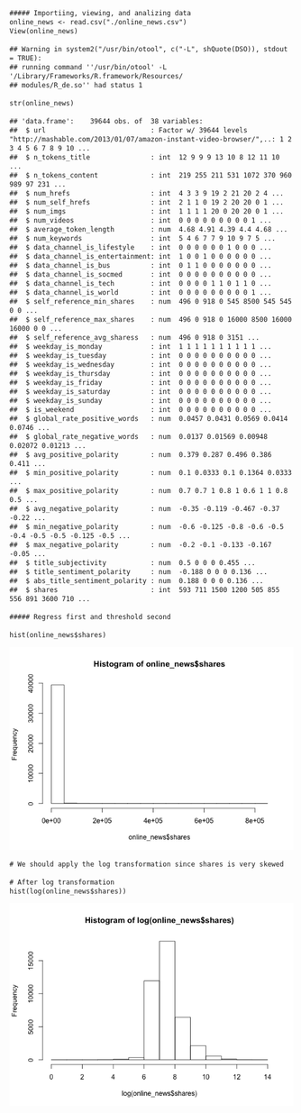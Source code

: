     ##### Importiing, viewing, and analizing data
    online_news <- read.csv("./online_news.csv")
    View(online_news)

    ## Warning in system2("/usr/bin/otool", c("-L", shQuote(DSO)), stdout = TRUE):
    ## running command ''/usr/bin/otool' -L '/Library/Frameworks/R.framework/Resources/
    ## modules/R_de.so'' had status 1

    str(online_news)

    ## 'data.frame':    39644 obs. of  38 variables:
    ##  $ url                          : Factor w/ 39644 levels "http://mashable.com/2013/01/07/amazon-instant-video-browser/",..: 1 2 3 4 5 6 7 8 9 10 ...
    ##  $ n_tokens_title               : int  12 9 9 9 13 10 8 12 11 10 ...
    ##  $ n_tokens_content             : int  219 255 211 531 1072 370 960 989 97 231 ...
    ##  $ num_hrefs                    : int  4 3 3 9 19 2 21 20 2 4 ...
    ##  $ num_self_hrefs               : int  2 1 1 0 19 2 20 20 0 1 ...
    ##  $ num_imgs                     : int  1 1 1 1 20 0 20 20 0 1 ...
    ##  $ num_videos                   : int  0 0 0 0 0 0 0 0 0 1 ...
    ##  $ average_token_length         : num  4.68 4.91 4.39 4.4 4.68 ...
    ##  $ num_keywords                 : int  5 4 6 7 7 9 10 9 7 5 ...
    ##  $ data_channel_is_lifestyle    : int  0 0 0 0 0 0 1 0 0 0 ...
    ##  $ data_channel_is_entertainment: int  1 0 0 1 0 0 0 0 0 0 ...
    ##  $ data_channel_is_bus          : int  0 1 1 0 0 0 0 0 0 0 ...
    ##  $ data_channel_is_socmed       : int  0 0 0 0 0 0 0 0 0 0 ...
    ##  $ data_channel_is_tech         : int  0 0 0 0 1 1 0 1 1 0 ...
    ##  $ data_channel_is_world        : int  0 0 0 0 0 0 0 0 0 1 ...
    ##  $ self_reference_min_shares    : num  496 0 918 0 545 8500 545 545 0 0 ...
    ##  $ self_reference_max_shares    : num  496 0 918 0 16000 8500 16000 16000 0 0 ...
    ##  $ self_reference_avg_sharess   : num  496 0 918 0 3151 ...
    ##  $ weekday_is_monday            : int  1 1 1 1 1 1 1 1 1 1 ...
    ##  $ weekday_is_tuesday           : int  0 0 0 0 0 0 0 0 0 0 ...
    ##  $ weekday_is_wednesday         : int  0 0 0 0 0 0 0 0 0 0 ...
    ##  $ weekday_is_thursday          : int  0 0 0 0 0 0 0 0 0 0 ...
    ##  $ weekday_is_friday            : int  0 0 0 0 0 0 0 0 0 0 ...
    ##  $ weekday_is_saturday          : int  0 0 0 0 0 0 0 0 0 0 ...
    ##  $ weekday_is_sunday            : int  0 0 0 0 0 0 0 0 0 0 ...
    ##  $ is_weekend                   : int  0 0 0 0 0 0 0 0 0 0 ...
    ##  $ global_rate_positive_words   : num  0.0457 0.0431 0.0569 0.0414 0.0746 ...
    ##  $ global_rate_negative_words   : num  0.0137 0.01569 0.00948 0.02072 0.01213 ...
    ##  $ avg_positive_polarity        : num  0.379 0.287 0.496 0.386 0.411 ...
    ##  $ min_positive_polarity        : num  0.1 0.0333 0.1 0.1364 0.0333 ...
    ##  $ max_positive_polarity        : num  0.7 0.7 1 0.8 1 0.6 1 1 0.8 0.5 ...
    ##  $ avg_negative_polarity        : num  -0.35 -0.119 -0.467 -0.37 -0.22 ...
    ##  $ min_negative_polarity        : num  -0.6 -0.125 -0.8 -0.6 -0.5 -0.4 -0.5 -0.5 -0.125 -0.5 ...
    ##  $ max_negative_polarity        : num  -0.2 -0.1 -0.133 -0.167 -0.05 ...
    ##  $ title_subjectivity           : num  0.5 0 0 0 0.455 ...
    ##  $ title_sentiment_polarity     : num  -0.188 0 0 0 0.136 ...
    ##  $ abs_title_sentiment_polarity : num  0.188 0 0 0 0.136 ...
    ##  $ shares                       : int  593 711 1500 1200 505 855 556 891 3600 710 ...

    ##### Regress first and threshold second

    hist(online_news$shares) 

![](solution_files/figure-markdown_strict/unnamed-chunk-1-1.png)

    # We should apply the log transformation since shares is very skewed 

    # After log transformation
    hist(log(online_news$shares))

![](solution_files/figure-markdown_strict/unnamed-chunk-1-2.png)
